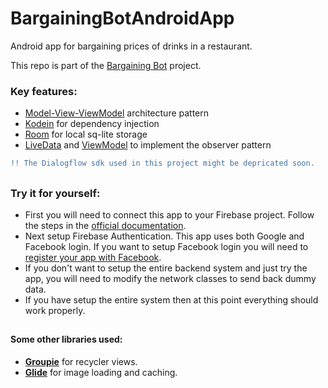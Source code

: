 # BargainingBotAndroidApp
Android app for bargaining prices of drinks in a restaurant.

This repo is part of the [Bargaining Bot](https://github.com/shounakmulay/BargainingBot) project.

### Key features: 
* [Model-View-ViewModel](https://medium.com/upday-devs/android-architecture-patterns-part-3-model-view-viewmodel-e7eeee76b73b) architecture pattern
* [Kodein](https://github.com/Kodein-Framework/Kodein-DI) for dependency injection
* [Room](https://developer.android.com/topic/libraries/architecture/room) for local sq-lite storage
* [LiveData](https://developer.android.com/reference/android/arch/lifecycle/LiveData) and [ViewModel](https://developer.android.com/topic/libraries/architecture/viewmodel) to implement the observer pattern

```diff
!! The Dialogflow sdk used in this project might be depricated soon.
```
##

### Try it for yourself:
* First you will need to connect this app to your Firebase project. Follow the steps in the [official documentation](https://firebase.google.com/docs/android/setup?authuser=0). 
* Next setup Firebase Authentication. This app uses both Google and Facebook login. If you want to setup Facebook login you will need to [register your app with Facebook](https://developers.facebook.com/docs/facebook-login/android).
* If you don't want to setup the entire backend system and just try the app, you will need to modify the network classes to send back dummy data.
* If you have setup the entire system then at this point everything should work properly.

##

#### Some other libraries used:
* **[Groupie](https://github.com/lisawray/groupie)** for recycler views.
* **[Glide](https://github.com/bumptech/glide)** for image loading and caching.
